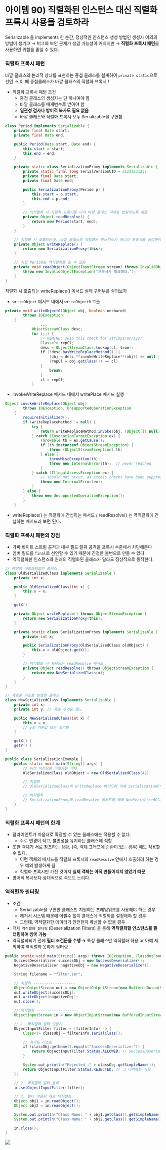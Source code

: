 # 아이템 90) 직렬화된 인스턴스 대신 직렬화 프록시 사용을 검토하라

Serializable 을 implements 한 순간, 정상적인 인스턴스 생성 방법인 생성자 이외의 방법이 생기고 → 버그와 보안 문제가 생길 가능성이 커지지만 → **직렬화 프록시 패턴**을 사용하면 위험을 줄일 수 있다.

### **직렬화 프록시 패턴**

바깥 클래스의 논리적 상태를 표현하는 중첩 클래스를 설계하여 `private static`으로 선언
→ 이 때 중첩클래스가 바깥 클래스의 직렬화 프록시 !

- 직렬화 프록시 패턴 조건
    - 중첩 클래스의 생성자는 단 하나여야 함
    - 바깥 클래스를 매개변수로 받아야 함
    - **일관성 검사나 방어적 복사도 필요 없음**
    - 바깥 클래스와 직렬화 프록시 모두 Serializable을 구현함

```java
class Period implements Serializable {
    private final Date start;
    private final Date end;

    public Period(Date start, Date end) {
        this.start = start;
        this.end = end;
    }

    private static class SerializationProxy implements Serializable {
        private static final long serialVersionUID = 2123123123;
        private final Date start;
        private final Date end;

        public SerializationProxy(Period p) {
            this.start = p.start;
            this.end = p.end;
        }

        // 역직렬화 시 직렬화 프록시를 다시 바깥 클래스 객체로 변환하도록 해줌
        private Object readResolve() {
            return new Period(start, end);
        }
    }

    // 직렬화 시 호출되는데, 바깥 클래스의 직렬화된 인스턴스가 아니라 프록시를 생성하여 반환
    private Object writeReplace() {
        return new SerializationProxy(this);
    }

    // 직접 Period로 역직렬화를 할 수 없음
    private void readObject(ObjectInputStream stream) throws InvalidObjectException {
        throw new InvalidObjectException("프록시가 필요해요.");
    }
}
```

직렬화 시 호출되는 writeReplace() 메서드 실제 구현부를 살펴보자

- `writeObject` 메서드 내에서 `writeObject0` 호출

```java
private void writeObject0(Object obj, boolean unshared)
        throws IOException
    {
		        ...
            ObjectStreamClass desc;
            for (;;) {
                // REMIND: skip this check for strings/arrays?
                Class<?> repCl;
                desc = ObjectStreamClass.lookup(cl, true);
                if (!desc.hasWriteReplaceMethod() ||
                    (obj = desc.**invokeWriteReplace**(obj)) == null ||
                    (repCl = obj.getClass()) == cl)
                {
                    break;
                }
                cl = repCl;
            }
```

- invokeWriteReplace 메서드 내에서 writePlace 메서드 실행

```java
Object invokeWriteReplace(Object obj)
        throws IOException, UnsupportedOperationException
    {
        requireInitialized();
        if (writeReplaceMethod != null) {
            try {
                return writeReplaceMethod.invoke(obj, (Object[]) null);
            } catch (InvocationTargetException ex) {
                Throwable th = ex.getCause();
                if (th instanceof ObjectStreamException) {
                    throw (ObjectStreamException) th;
                } else {
                    throwMiscException(th);
                    throw new InternalError(th);  // never reached
                }
            } catch (IllegalAccessException ex) {
                // should not occur, as access checks have been suppressed
                throw new InternalError(ex);
            }
        } else {
            throw new UnsupportedOperationException();
        }
    }
```

- writeReplace() 는 직렬화에 간섭하는 메서드 / readResolve() 는 역직렬화에 간섭하는 메서드라 보면 된다.

### **직렬화 프록시 패턴의 장점**

- 가짜 바이트 스트림 공격과 내부 필드 탈취 공격을 프록시 수준에서 차단해준다
- 멤버 필드를 `final`로 선언할 수 있기 때문에 진정한 불변으로 만들 수 있다.
- 역직렬화한 인스턴스와 원래의 직렬화된 클래스가 달라도 정상적으로 동작한다.

```java
// 예전에 직렬화되었던 클래스
class OldSerializedClass implements Serializable {
    private int x;

    public OldSerializedClass(int x) {
        this.x = x;
    }

    getX() 

    private Object writeReplace() throws ObjectStreamException {
        return new SerializationProxy(this);
    }

    private static class SerializationProxy implements Serializable {
        private int x;

        public SerializationProxy(OldSerializedClass oldObject) {
            this.x = oldObject.getX();
        }

        // 역직렬화 시 사용되는 readResolve 메서드
        private Object readResolve() throws ObjectStreamException {
            return new NewSerializedClass(x);
        }
    }
}

// 새로운 구조를 반영한 클래스
class NewSerializedClass implements Serializable {
    private int x;
    private int y; // 새로 추가된 필드

    public NewSerializedClass(int x) {
        this.x = x;
        // y의 기본값 또는 초기화
    }

    getX() {
    getY() {
}

public class SerializationExample {
    public static void main(String[] args) {
        // 이전 버전으로 직렬화된 객체
        OldSerializedClass oldObject = new OldSerializedClass(42);

        // 직렬화
        // OldSerializedClass의 writeReplace 메서드에 의해 SerializationProxy로 대체된다.

        // 역직렬화
        // SerializationProxy의 readResolve 메서드에 의해 NewSerializedClass로 복원된다.
    }
}
```

### **직렬화 프록시 패턴의 한계**

- 클라이언트가 마음대로 확장할 수 있는 클래스에는 적용할 수 없다.
    - 주로 변경이 적고, 불변성을 유지하는 클래스에 적합
- 또한 객체가 서로 참조하는 상황, (즉, 객체 그래프에 순환이 있는 경우) 에도 적용할 수 없다.
    - 이런 객체의 메서드를 직렬화 프록시의 `readResolve` 안에서 호출하려 하는 경우 예외 발생하게 됨
    - 직렬화 프록시만 가진 것이지 **실제 객체는 아직 만들어지지 않았기 때문**
- 방어적 복사보다 상대적으로 속도도 느리다.

### 역직렬화 필터링

- 조건
    - Serializable을 구현한 클래스만 지원하는 프레임워크를 사용해야 하는 경우
    - 레거시 시스템 때문에 어쩔수 없이 클래스에 직렬화를 설정해야 할 경우
    - 그런데, 역직렬화한 데이터가 안전한지 확신할 수 없을 경우
- 객체 `역직렬화 필터링` (Deserialization Filters) 을 통해 **역직렬화할 인스턴스를 필터링하여 방어 가능**
- 역직렬화되기 전에 **필터 조건문을 수행 →** 특정 클래스만 역직렬화 허용 or 아예 제외하여 역직렬화 못하게 필터링
```java
public static void main(String[] args) throws IOException, ClassNotFoundException {
    SuccessDeserializer successObj = new SuccessDeserializer();
    NegativeDeserializer nagativeObj = new NegativeDeserializer();

    String filename = "filter.ser";

    // 직렬화 -------------------
    ObjectOutputStream out = new ObjectOutputStream(new BufferedOutputStream(new FileOutputStream(filename)));
    out.writeObject(successObj);
    out.writeObject(nagativeObj);
    out.close();

    // 역직렬화 -------------------
    ObjectInputStream in = new ObjectInputStream(new BufferedInputStream(new FileInputStream(filename)));

    // 1. 역직렬화 필터 만들기
    ObjectInputFilter filter = (filterInfo) -> {
        Class<?> classObj = filterInfo.serialClass();

        // 화이트 리스트
        if (classObj.getName().equals("SuccessDeserializer")) {
            return ObjectInputFilter.Status.ALLOWED; // SuccessDeserializer 클래스일 경우 허용
        }

        System.out.println("Rejected :" + classObj.getSimpleName());
        return ObjectInputFilter.Status.REJECTED; // 그 이외에는 거절
    };

    // 2. 역직렬화 필터 등록
    in.setObjectInputFilter(filter);

    // 3. 필터 적용된 채로 역직렬화
    Object obj1 = in.readObject();
    Object obj2 = in.readObject();

    System.out.println("Class Name: " + obj1.getClass().getSimpleName());
    System.out.println("Class Name: " + obj2.getClass().getSimpleName());

    in.close();
}
```
![](https://www.notion.so/image/https%3A%2F%2Fprod-files-secure.s3.us-west-2.amazonaws.com%2F8c65f92d-6f83-471d-8b8b-2101f652bce7%2Fbbdc1277-a661-4e03-b832-42c81e1fc81b%2FUntitled.png?table=block&id=891d891a-ce37-43d1-9f06-b31f657958cd&spaceId=8c65f92d-6f83-471d-8b8b-2101f652bce7&width=2000&userId=edab0db8-cc3f-4181-b4ba-153fc87185e3&cache=v2)
